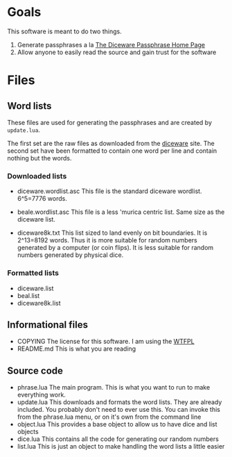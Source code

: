 # Goals
This software is meant to do two things.

1. Generate passphrases a la
[The Diceware Passphrase Home Page](http://world.std.com/~reinhold/diceware.html)
2. Allow anyone to easily read the source and gain trust for the software

# Files
## Word lists
These files are used for generating the passphrases and are created by `update.lua`.

The first set are the raw files as downloaded from the [diceware](http://world.std.com/~reinhold/diceware.html) site.
The second set have been formatted to contain one word per line and contain nothing but the words.
### Downloaded lists
* diceware.wordlist.asc
  This file is the standard diceware wordlist. 6^5=7776 words.

* beale.wordlist.asc
  This file is a less 'murica centric list. Same size as the diceware list.
  
* diceware8k.txt
  This list sized to land evenly on bit boundaries. It is 2^13=8192 words.
  Thus it is more suitable for random numbers generated by a computer (or coin flips).
  It is less suitable for random numbers generated by physical dice.
### Formatted lists
* diceware.list
* beal.list
* diceware8k.list

## Informational files
* COPYING
  The license for this software. I am using the [WTFPL](http://www.wtfpl.net)
* README.md
  This is what you are reading

## Source code
* phrase.lua
  The main program. This is what you want to run to make everything work.
* update.lua
  This downloads and formats the word lists.
  They are already included. You probably don't need to ever use this.
  You can invoke this from the phrase.lua menu, or on it's own from the command line
* object.lua
  This provides a base object to allow us to have dice and list objects
* dice.lua
  This contains all the code for generating our random numbers
* list.lua
  This is just an object to make handling the word lists a little easier
